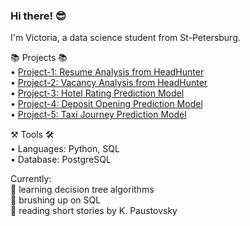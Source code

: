 ### Hi there! 😎

I'm Victoria, a data science student from St-Petersburg.

📚 Projects 📚 \
• [Project-1: Resume Analysis from HeadHunter](https://github.com/tori938/PROJECT-1) \
• [Project-2: Vacancy Analysis from HeadHunter](https://github.com/tori938/PROJECT-2) \
• [Project-3: Hotel Rating Prediction Model](https://github.com/tori938/PROJECT-3) \
• [Project-4: Deposit Opening Prediction Model](https://github.com/tori938/PROJECT-4) \
• [Project-5: Taxi Journey Prediction Model](https://github.com/tori938/PROJECT-5)

⚒️ Tools 🛠️ \
• Languages: Python, SQL \
• Database: PostgreSQL

Currently: \
📝 learning decision tree algorithms \
🤔 brushing up on SQL \
📖 reading short stories by K. Paustovsky

<!--
**tori938/tori938** is a ✨ _special_ ✨ repository because its `README.md` (this file) appears on your GitHub profile.
